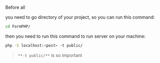 Before all

you need to go directory of your project, so you can run this command:

```bash
cd FormPHP/
```

then you need to run this command to run server on your machine:

```bash
php -S localhost:<post> -t public/
```

> `**-t public/**` is so important
